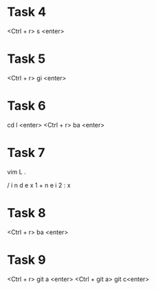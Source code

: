 # Task 4

<Ctrl + r> s \<enter>


# Task 5

<Ctrl + r> gi \<enter>

# Task 6

cd l <lab> \<enter>
<Ctrl + r> ba \<enter>

# Task 7

vim L <lab> . <lab> 

/ i n d e x 1 + <enter> n e <right arrow>  i <delete> 2 <esc> : x

# Task 8

<Ctrl + r> ba \<enter>

# Task 9

<Ctrl + r> git a \<enter>
<Ctrl + git a> git c\<enter>
